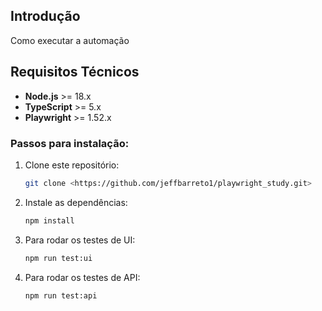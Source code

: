 ## Introdução

Como executar a automação

## Requisitos Técnicos

- **Node.js** >= 18.x
- **TypeScript** >= 5.x
- **Playwright** >= 1.52.x

### Passos para instalação:

1. Clone este repositório:
    ```bash
    git clone <https://github.com/jeffbarreto1/playwright_study.git>
    ```

2. Instale as dependências:
    ```bash
    npm install
    ```

3. Para rodar os testes de UI:

   ```bash
   npm run test:ui
   ```

4. Para rodar os testes de API:

   ```bash
   npm run test:api
   ```